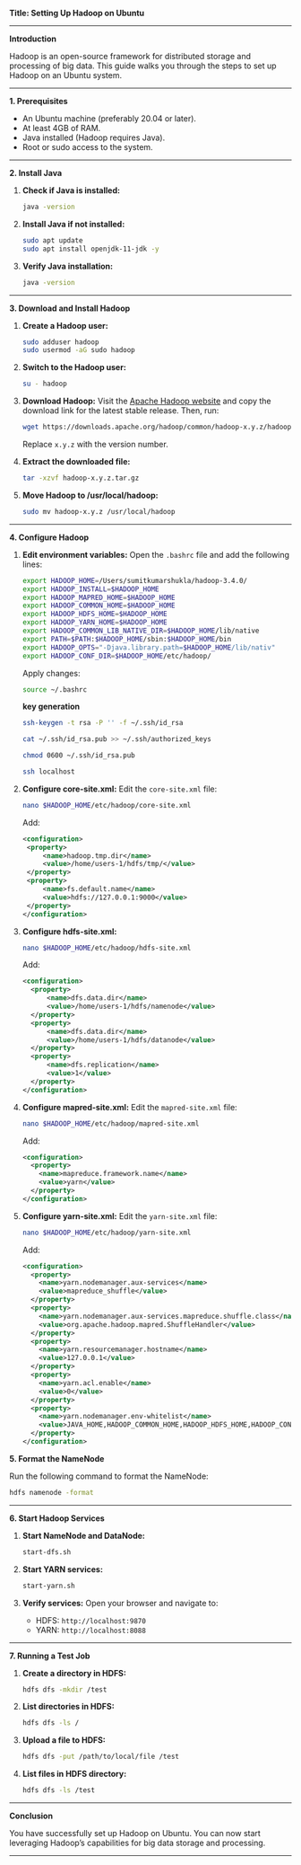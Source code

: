 **Title: Setting Up Hadoop on Ubuntu**

---

**Introduction**

Hadoop is an open-source framework for distributed storage and processing of big data. This guide walks you through the steps to set up Hadoop on an Ubuntu system.

---

**1. Prerequisites**

- An Ubuntu machine (preferably 20.04 or later).
- At least 4GB of RAM.
- Java installed (Hadoop requires Java).
- Root or sudo access to the system.

---

**2. Install Java**

1. **Check if Java is installed:**
   ```bash
   java -version
   ```

2. **Install Java if not installed:**
   ```bash
   sudo apt update
   sudo apt install openjdk-11-jdk -y
   ```

3. **Verify Java installation:**
   ```bash
   java -version
   ```

---

**3. Download and Install Hadoop**

1. **Create a Hadoop user:**
   ```bash
   sudo adduser hadoop
   sudo usermod -aG sudo hadoop
   ```

2. **Switch to the Hadoop user:**
   ```bash
   su - hadoop
   ```

3. **Download Hadoop:**
   Visit the [Apache Hadoop website](https://hadoop.apache.org/) and copy the download link for the latest stable release. Then, run:
   ```bash
   wget https://downloads.apache.org/hadoop/common/hadoop-x.y.z/hadoop-x.y.z.tar.gz
   ```

   Replace `x.y.z` with the version number.

4. **Extract the downloaded file:**
   ```bash
   tar -xzvf hadoop-x.y.z.tar.gz
   ```

5. **Move Hadoop to /usr/local/hadoop:**
   ```bash
   sudo mv hadoop-x.y.z /usr/local/hadoop
   ```

---

**4. Configure Hadoop**

1. **Edit environment variables:**
   Open the `.bashrc` file and add the following lines:
   ```bash
   export HADOOP_HOME=/Users/sumitkumarshukla/hadoop-3.4.0/
   export HADOOP_INSTALL=$HADOOP_HOME
   export HADOOP_MAPRED_HOME=$HADOOP_HOME
   export HADOOP_COMMON_HOME=$HADOOP_HOME
   export HADOOP_HDFS_HOME=$HADOOP_HOME
   export HADOOP_YARN_HOME=$HADOOP_HOME
   export HADOOP_COMMON_LIB_NATIVE_DIR=$HADOOP_HOME/lib/native
   export PATH=$PATH:$HADOOP_HOME/sbin:$HADOOP_HOME/bin
   export HADOOP_OPTS="-Djava.library.path=$HADOOP_HOME/lib/nativ"
   export HADOOP_CONF_DIR=$HADOOP_HOME/etc/hadoop/
   ```
   Apply changes:
   ```bash
   source ~/.bashrc
   ```


   **key generation**
   ```bash
   ssh-keygen -t rsa -P '' -f ~/.ssh/id_rsa
   ```
   ```bash
   cat ~/.ssh/id_rsa.pub >> ~/.ssh/authorized_keys
   ```

   ```bash
   chmod 0600 ~/.ssh/id_rsa.pub
   ```
   ```bash
   ssh localhost
   ```
   
3. **Configure core-site.xml:**
   Edit the `core-site.xml` file:
   ```bash
   nano $HADOOP_HOME/etc/hadoop/core-site.xml
   ```
   Add:
   ```xml
   <configuration>
    <property>
        <name>hadoop.tmp.dir</name>
        <value>/home/users-1/hdfs/tmp/</value>
    </property>
    <property>
        <name>fs.default.name</name>
        <value>hdfs://127.0.0.1:9000</value>
    </property>
   </configuration>
   ```

4. **Configure hdfs-site.xml:**
   ```bash
   nano $HADOOP_HOME/etc/hadoop/hdfs-site.xml
   ```
   Add:
   ```xml
   <configuration>
     <property>
         <name>dfs.data.dir</name>
         <value>/home/users-1/hdfs/namenode</value>
     </property>
     <property>
         <name>dfs.data.dir</name>
         <value>/home/users-1/hdfs/datanode</value>
     </property>
     <property>
         <name>dfs.replication</name>
         <value>1</value>
     </property>
   </configuration>
   ```


5. **Configure mapred-site.xml:**
   Edit the `mapred-site.xml` file:
   ```bash
   nano $HADOOP_HOME/etc/hadoop/mapred-site.xml
   ```
   Add:
   ```xml
   <configuration> 
     <property> 
       <name>mapreduce.framework.name</name> 
       <value>yarn</value> 
     </property> 
   </configuration>
   ```

6. **Configure yarn-site.xml:**
   Edit the `yarn-site.xml` file:
   ```bash
   nano $HADOOP_HOME/etc/hadoop/yarn-site.xml
   ```
   Add:
   ```xml
   <configuration>
     <property>
       <name>yarn.nodemanager.aux-services</name>
       <value>mapreduce_shuffle</value>
     </property>
     <property>
       <name>yarn.nodemanager.aux-services.mapreduce.shuffle.class</name>
       <value>org.apache.hadoop.mapred.ShuffleHandler</value>
     </property>
     <property>
       <name>yarn.resourcemanager.hostname</name>
       <value>127.0.0.1</value>
     </property>
     <property>
       <name>yarn.acl.enable</name>
       <value>0</value>
     </property>
     <property>
       <name>yarn.nodemanager.env-whitelist</name>   
       <value>JAVA_HOME,HADOOP_COMMON_HOME,HADOOP_HDFS_HOME,HADOOP_CONF_DIR,CLASSPATH_PERPEND_DISTCACHE,HADOOP_YARN_HOME,HADOOP_MAPRED_HOME</value>
     </property>
   </configuration>
   ```

**5. Format the NameNode**

Run the following command to format the NameNode:
```bash
hdfs namenode -format
```

---

**6. Start Hadoop Services**

1. **Start NameNode and DataNode:**
   ```bash
   start-dfs.sh
   ```

2. **Start YARN services:**
   ```bash
   start-yarn.sh
   ```

3. **Verify services:**
   Open your browser and navigate to:
   - HDFS: `http://localhost:9870`
   - YARN: `http://localhost:8088`

---

**7. Running a Test Job**

1. **Create a directory in HDFS:**
   ```bash
   hdfs dfs -mkdir /test
   ```

2. **List directories in HDFS:**
   ```bash
   hdfs dfs -ls /
   ```

3. **Upload a file to HDFS:**
   ```bash
   hdfs dfs -put /path/to/local/file /test
   ```

4. **List files in HDFS directory:**
   ```bash
   hdfs dfs -ls /test
   ```

---

**Conclusion**

You have successfully set up Hadoop on Ubuntu. You can now start leveraging Hadoop’s capabilities for big data storage and processing.

---

